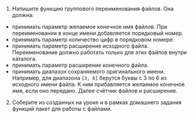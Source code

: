 1. Напишите функцию группового переименования файлов. Она должна:
- принимать параметр желаемое конечное имя файлов. При переименовании в конце имени добавляется порядковый номер. 
- принимать параметр количество цифр в порядковом номере. 
- принимать параметр расширение исходного файла. Переименование должно работать только для этих файлов внутри каталога. 
- принимать параметр расширение конечного файла. 
- принимать диапазон сохраняемого оригинального имени. Например, для диапазона `[3, 6]` берутся буквы с 3 по 6 из исходного имени файла. К ним прибавляется желаемое конечное имя, если оно передано. Далее счётчик файлов и расширение.
2. Соберите из созданных на уроке и в рамках домашнего задания функций пакет для работы с файлами.